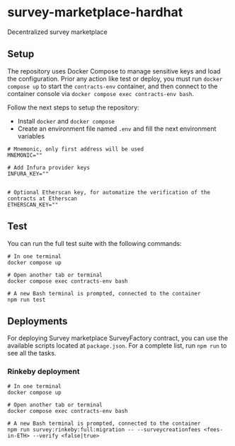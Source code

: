 # survey-marketplace-hardhat

Decentralized survey marketplace

## Setup

The repository uses Docker Compose to manage sensitive keys and load the configuration. Prior any action like test or deploy, you must run `docker compose up` to start the `contracts-env` container, and then connect to the container console via `docker compose exec contracts-env bash`.

Follow the next steps to setup the repository:

- Install `docker` and `docker compose`
- Create an environment file named `.env` and fill the next environment variables

```
# Mnemonic, only first address will be used
MNEMONIC=""

# Add Infura provider keys
INFURA_KEY=""


# Optional Etherscan key, for automatize the verification of the contracts at Etherscan
ETHERSCAN_KEY=""
```

## Test

You can run the full test suite with the following commands:

```
# In one terminal
docker compose up

# Open another tab or terminal
docker compose exec contracts-env bash

# A new Bash terminal is prompted, connected to the container
npm run test
```

## Deployments

For deploying Survey marketplace SurveyFactory contract, you can use the available scripts located at `package.json`. For a complete list, run `npm run` to see all the tasks.

### Rinkeby deployment

```
# In one terminal
docker compose up

# Open another tab or terminal
docker compose exec contracts-env bash

# A new Bash terminal is prompted, connected to the container
npm run survey:rinkeby:full:migration -- --surveycreationfees <fees-in-ETH> --verify <false|true>
```
